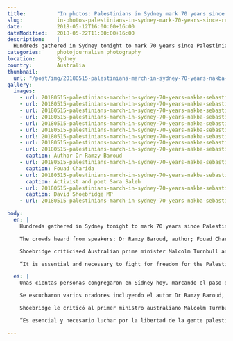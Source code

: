 ```yaml
---
title:          "In photos: Palestinians in Sydney mark 70 years since removal from lands"
slug:           in-photos-palestinians-in-sydney-mark-70-years-since-removal-from-lands
date:           2018-05-12T16:00:00+16:00
dateModified:   2018-05-22T11:00:00+16:00
description:    |
  Hundreds gathered in Sydney tonight to mark 70 years since Palestinian people were removed in 1948, calling for an end to violence and to return to their homelands.
categories:     photojournalism photography
location:       Sydney
country:        Australia
thumbnail:
  url: "/post/img/20180515-palestinians-march-in-sydney-70-years-nakba-sebastian-reategui-3685.jpg"
gallery:
  images:
    - url: 20180515-palestinians-march-in-sydney-70-years-nakba-sebastian-reategui-3522.jpg
    - url: 20180515-palestinians-march-in-sydney-70-years-nakba-sebastian-reategui-3497.jpg
    - url: 20180515-palestinians-march-in-sydney-70-years-nakba-sebastian-reategui-3685.jpg
    - url: 20180515-palestinians-march-in-sydney-70-years-nakba-sebastian-reategui-3712.jpg
    - url: 20180515-palestinians-march-in-sydney-70-years-nakba-sebastian-reategui-3769.jpg
    - url: 20180515-palestinians-march-in-sydney-70-years-nakba-sebastian-reategui-3788.jpg
    - url: 20180515-palestinians-march-in-sydney-70-years-nakba-sebastian-reategui-3822.jpg
    - url: 20180515-palestinians-march-in-sydney-70-years-nakba-sebastian-reategui-3861.jpg
    - url: 20180515-palestinians-march-in-sydney-70-years-nakba-sebastian-reategui-3536.jpg
      caption: Author Dr Ramzy Baroud
    - url: 20180515-palestinians-march-in-sydney-70-years-nakba-sebastian-reategui-3545.jpg
      caption: Fouad Charida
    - url: 20180515-palestinians-march-in-sydney-70-years-nakba-sebastian-reategui-3562.jpg
      caption: Activist and poet Sara Saleh
    - url: 20180515-palestinians-march-in-sydney-70-years-nakba-sebastian-reategui-3569.jpg
      caption: David Shoebridge MP
    - url: 20180515-palestinians-march-in-sydney-70-years-nakba-sebastian-reategui-3524.jpg

body:
  en: |
    Hundreds gathered in Sydney tonight to mark 70 years since Palestinian people were removed in 1948, calling for an end to violence and to return to their homelands.

    The crowds heard from speakers: Dr Ramzy Baroud, author; Fouad Charida, a witness to the events of 1948; activist and poet Sara Saleh; NSW Greens MP David Shoebridge, among others.

    Shoebridge criticised Australian prime minister Malcolm Turnbull and the federal government for earlier defending Israel’s “right to defend itself”.

    “It is essential and necessary to fight for freedom for the Palestinian people”, he said.

  es: |
    Unas cientas personas congregaron en Sídney hoy, marcando el paso de 70 anos desde que empezara la guerra árabe-israelí en 1948 y la gente palestina fue desplazada. Llamaron para un fin de la violencia en Israel y que regresen a su tierra.

    Se escucharon varios oradores incluyendo el autor Dr Ramzy Baroud, Fouad Charida, testigo de los eventos de 1948, activista y poeta Sara Saleh, miembro de parlamento del partido Greens David Shoebridge, entre otros.

    Shoebridge le criticó al primer ministro australiano Malcolm Turnbull y al gobierno federal para haber defendido anteriormente al derecho de ‘autodefensa’ de Israel.

    “Es esencial y necesario luchar por la libertad de la gente palestina”, dijo.

---
```

